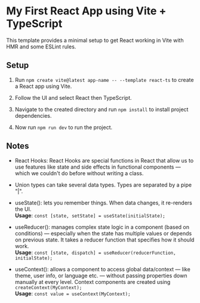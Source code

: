 # My First React App using Vite + TypeScript

This template provides a minimal setup to get React working in Vite with HMR and some ESLint rules.

## Setup

1. Run `npm create vite@latest app-name -- --template react-ts` to create a React app using Vite.

2. Follow the UI and select React then TypeScript.

3. Navigate to the created directory and run `npm install` to install project dependencies.

4. Now run `npm run dev` to run the project.

## Notes

- React Hooks: React Hooks are special functions in React that allow us to use features like state and side effects in functional components — which we couldn't do before without writing a class.

- Union types can take several data types. Types are separated by a pipe "|".

- useState(): lets you remember things. When data changes, it re-renders the UI.<br>
  **Usage**: `const [state, setState] = useState(initialState);`

- useReducer(): manages complex state logic in a component (based on conditions) — especially when the state has multiple values or depends on previous state. It takes a reducer function that specifies how it should work.<br>
  **Usage**: `const [state, dispatch] = useReducer(reducerFunction, initialState);`

- useContext(): allows a component to access global data/context — like theme, user info, or language etc. — without passing properties down manually at every level. Context components are created using `createContext(MyContext);`<br>
  **Usage**: `const value = useContext(MyContext);`
